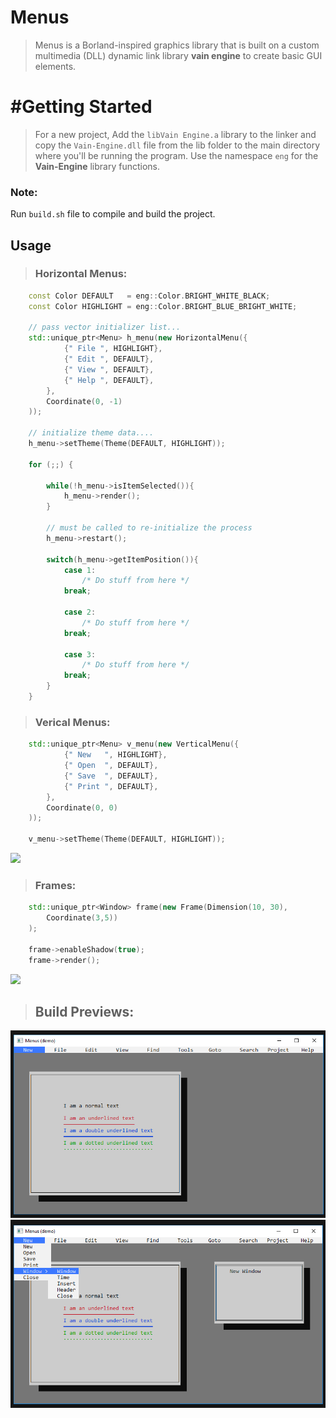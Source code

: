 # Menus
> Menus is a Borland-inspired graphics library that is built on a custom multimedia (DLL) dynamic link library **vain engine**
> to create basic GUI elements.

# #Getting Started
> For a new project, Add the `libVain Engine.a` library to the linker and copy the `Vain-Engine.dll` file from the lib folder to the main directory where 
> you'll be running the program.
> Use the namespace `eng` for the **Vain-Engine** library functions.

### Note: 
Run `build.sh` file to compile and build the project.

## Usage

> ### Horizontal Menus: 
```c++
    const Color DEFAULT   = eng::Color.BRIGHT_WHITE_BLACK;
    const Color HIGHLIGHT = eng::Color.BRIGHT_BLUE_BRIGHT_WHITE;

    // pass vector initializer list...
    std::unique_ptr<Menu> h_menu(new HorizontalMenu({
            {" File ", HIGHLIGHT},
            {" Edit ", DEFAULT},
            {" View ", DEFAULT},
            {" Help ", DEFAULT},
        }, 
        Coordinate(0, -1)
    ));
    
    // initialize theme data....
    h_menu->setTheme(Theme(DEFAULT, HIGHLIGHT));
    
    for (;;) {
    
        while(!h_menu->isItemSelected()){
            h_menu->render();
        }
        
        // must be called to re-initialize the process
        h_menu->restart();
        
        switch(h_menu->getItemPosition()){
            case 1:
                /* Do stuff from here */
            break;
            
            case 2:
                /* Do stuff from here */
            break;
            
            case 3:
                /* Do stuff from here */
            break;
        }
    }
```

> ### Verical Menus: 
```c++
    std::unique_ptr<Menu> v_menu(new VerticalMenu({
            {" New   ", HIGHLIGHT},
            {" Open  ", DEFAULT},
            {" Save  ", DEFAULT},
            {" Print ", DEFAULT},
        }, 
        Coordinate(0, 0)
    ));
    
    v_menu->setTheme(Theme(DEFAULT, HIGHLIGHT));

```

<img src="previews/menus_demo.gif">

> ### Frames: 
```c++
    std::unique_ptr<Window> frame(new Frame(Dimension(10, 30), 
        Coordinate(3,5))
    );
        
    frame->enableShadow(true);
    frame->render();
```
<img src="previews/frame.png">

> ## Build Previews:
<img src="previews/demo.png">
<img src="previews/demo_project.png">




